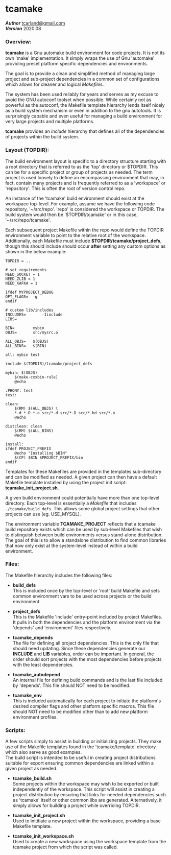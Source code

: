 tcamake
=======

***Author***  tcarland@gmail.com  
***Version***  2020.08


### Overview:

  **tcamake** is a Gnu automake build environment for code projects.
It is not its own 'make' implementation. It simply wraps the use of
Gnu 'automake' providing preset platform specific dependencies and
environments.

  The goal is to provide a clean and simplified method of managing large
project and sub-project dependencies in a common set of configurations
which allows for cleaner and logical *Makefile*s.  

  The system has been used reliably for years and serves as my excuse to
avoid the GNU autoconf toolset when possible. While certainly not as
powerful as the autoconf, the Makefile template hierarchy lends itself nicely
as a build system mechanism or even in addition to the gnu autotools. It is
surprisingly capable and even useful for managing a build environment
for very large projects and multiple platforms.

  **tcamake** provides an *include* hierarchy that defines all of the
dependencies of projects within the build system.

### Layout (TOPDIR):

  The build environment layout is specific to a directory structure
starting with a root directory that is referred to as the 'top' directory
or $TOPDIR. This can be for a specific project or group of projects as needed.
The term project is used loosely to define an encompassing environment
that may, in fact, contain many projects and is frequently referred to as
a 'workspace' or 'repository'. This is often the root of version control repo.  

  An instance of the 'tcamake' build environment should exist at the
workspace top-level. For example, assume we have the following code
repository, '~/src/repo'. 'repo' is considered the workspace
or TOPDIR. The build system would then be '$TOPDIR/tcamake' or in this
case, '~/src/repo/tcamake'.  

  Each subsequent project Makefile within the repo would define the
TOPDIR environment variable to point to the relative root of the workspace.
Additionally, each Makefile must include **$TOPDIR/tcamake/project_defs**,
though this should include should occur **after** setting any custom
options as shown in the below example:
```
TOPDIR = ..

# set requirements
NEED_SOCKET = 1
NEED_ZLIB = 1
NEED_KAFKA = 1

ifdef MYPROJECT_DEBUG
OPT_FLAGS= 	-g
endif

# custom lib/includes
INCLUDES=       -Iinclude
LIBS=

BIN=		mybin
OBJS=		src/mysrc.o

ALL_OBJS=	$(OBJS)
ALL_BINS=	$(BIN)

all: mybin test

include $(TOPDIR)/tcamake/project_defs

mybin: $(OBJS)
	$(make-cxxbin-rule)
	@echo

.PHONY: test
test:

clean:
	$(RM) $(ALL_OBJS) \
	*.d *.D *.o src/*.d src/*.D src/*.bd src/*.o
	@echo

distclean: clean
	$(RM) $(ALL_BINS)
	@echo

install:
ifdef PROJECT_PREFIX
	@echo "Installing $BIN"
    $(CP) $BIN $PROJECT_PREFIX/bin
endif
```

  Templates for these Makefiles are provided in the templates sub-directory
and can be modified as needed. A given project can then have a default
Makefile template installed by using the project init script:
**tcamake_init_project.sh**.  

  A given build environment could potentially have more than one top-level
directory. Each top-level is essentially a *Makefile* that includes
`./tcamake/build_defs`. This allows some global project settings that other
projects can use (eg. USE_MYSQL).

  The environment variable **TCAMAKE_PROJECT** reflects that a tcamake build
repository exists which can be used by sub-level Makefiles that wish to
distinguish between build environments versus stand-alone distribution. The
goal of this is to allow a standalone distribution to find common
libraries that now only exist at the system-level instead of within a build
environment.


### Files:

The Makefile hierarchy includes the following files:

 * **build_defs**  
    This is included once by the top-level or 'root' build Makefile and
    sets common environment vars to be used across projects or the build
    environment.  

 * **project_defs**  
    This is the Makefile 'include' entry-point included by project Makefiles.
    It pulls in both the dependencies and the platform environment via the
    'depends' and 'environment' files respectively.

 * **tcamake_depends**  
    The file for defining all project dependencies. This is the only file
    that should need updating. Since these dependencies generate our **INCLUDE**
    and **LIB** variables, order can be important.  In general, the order should
    sort projects with the most dependencies before projects with the least
    dependencies.  

 * **tcamake_autodepend**  
    An internal file for defining build commands and is the last file included
    by 'depends'.  This file should NOT need to be modified.

 * **tcamake_env**  
    This is included automatically for each project to initiate the 
    platform's desired compiler flags and other platform specific macros.
    This file should NOT need to be modified other than to add new
    platform environment profiles.


### Scripts:

  A few scripts simply to assist in building or initializing projects.
They make use of the Makefile templates found in the 'tcamake/template'
directory which also serve as good examples.   
  The build script is intended to be useful in creating project
distributions suitable for export ensuring common dependencies are linked
within a given project as needed.  

 * **tcamake_build.sh**  
    Some projects within the workspace may wish to be exported or built
    independently of the workspace. This script will assist in creating a
    project distribution by ensuring that links for needed dependencies
    such as 'tcamake' itself or other common libs are generated.
    Alternatively, it simply allows for building a project
    while overriding TOPDIR.

 * **tcamake_init_project.sh**  
    Used to inititiate a new project within the workspace, providing
    a base Makefile template.

 * **tcamake_init_workspace.sh**  
    Used to create a new workspace using the workspace template from
    the tcamake project from which the script was called.

